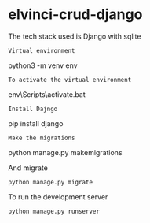 # elvinci-crud-django

The tech stack used is Django with sqlite

    Virtual environment
python3 -m venv env

    To activate the virtual environment
env\Scripts\activate.bat

    Install Dajngo
pip install django

    Make the migrations
    
python manage.py makemigrations

And migrate
    
    python manage.py migrate
    
To run the development server
    
    python manage.py runserver
    
  


